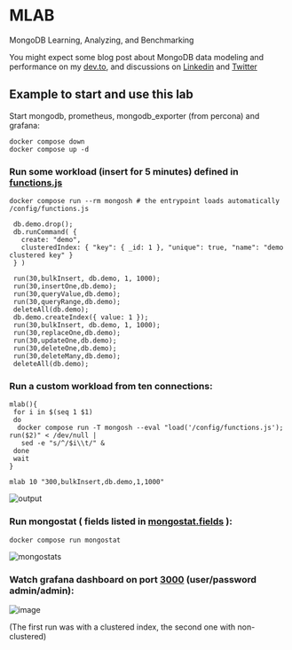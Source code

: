 # MLAB
MongoDB Learning, Analyzing, and Benchmarking

You might expect some blog post about MongoDB data modeling and performance on my [dev.to](https://dev.to/franckpachot), and discussions on [Linkedin](https://www.linkedin.com/in/franckpachot) and [Twitter](https://twitter.com/FranckPachothttps://twitter.com/FranckPachot)

## Example to start and use this lab

Start mongodb, prometheus, mongodb_exporter (from percona) and grafana:
```
docker compose down
docker compose up -d

```

### Run some workload (insert for 5 minutes) defined in [functions.js](./config/functions.js)
```
docker compose run --rm mongosh # the entrypoint loads automatically /config/functions.js

 db.demo.drop(); 
 db.runCommand( {
   create: "demo",
   clusteredIndex: { "key": { _id: 1 }, "unique": true, "name": "demo clustered key" }
 } )

 run(30,bulkInsert, db.demo, 1, 1000);
 run(30,insertOne,db.demo);
 run(30,queryValue,db.demo);
 run(30,queryRange,db.demo);
 deleteAll(db.demo);
 db.demo.createIndex({ value: 1 });
 run(30,bulkInsert, db.demo, 1, 1000);
 run(30,replaceOne,db.demo);
 run(30,updateOne,db.demo);
 run(30,deleteOne,db.demo);
 run(30,deleteMany,db.demo);
 deleteAll(db.demo);

```

### Run a custom workload from ten connections:
```
mlab(){
 for i in $(seq 1 $1)
 do
  docker compose run -T mongosh --eval "load('/config/functions.js'); run($2)" < /dev/null |
   sed -e "s/^/$i\\t/" &
 done
 wait
}

mlab 10 "300,bulkInsert,db.demo,1,1000" 

```

![output](https://github.com/user-attachments/assets/24030459-ef3a-4647-8352-8c89f88ca040)


### Run mongostat ( fields listed in [mongostat.fields](./config/mongostat.fields) ):
```
docker compose run mongostat

```
![mongostats](https://github.com/user-attachments/assets/9204ac1b-5980-44fd-9ba1-5a83ef27e8dd)


### Watch grafana dashboard on port [3000](HTTP://localhost:3000) (user/password admin/admin):

![image](https://github.com/user-attachments/assets/64d8e5ba-2533-4822-afc1-ac4289e15b04)

(The first run was with a clustered index, the second one with non-clustered)

